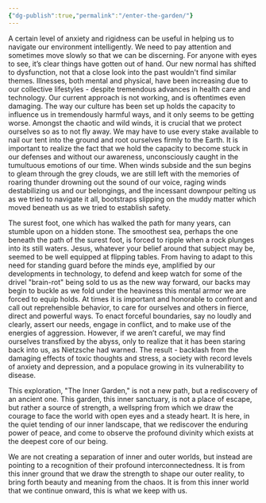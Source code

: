 ```yaml
---
{"dg-publish":true,"permalink":"/enter-the-garden/"}
---
```


A certain level of anxiety and rigidness can be useful in helping us to navigate our environment intelligently. We need to pay attention and sometimes move slowly so that we can be discerning. For anyone with eyes to see, it’s clear things have gotten out of hand. Our new normal has shifted to dysfunction, not that a close look into the past wouldn't find similar themes. Illnesses, both mental and physical, have been increasing due to our collective lifestyles - despite tremendous advances in health care and technology. Our current approach is not working, and is oftentimes even damaging. The way our culture has been set up holds the capacity to influence us in tremendously harmful ways, and it only seems to be getting worse. Amongst the chaotic and wild winds, it is crucial that we protect ourselves so as to not fly away. We may have to use every stake available to nail our tent into the ground and root ourselves firmly to the Earth. It is important to realize the fact that we hold the capacity to become stuck in our defenses and without our awareness, unconsciously caught in the tumultuous emotions of our time. When winds subside and the sun begins to gleam through the grey clouds, we are still left with the memories of roaring thunder drowning out the sound of our voice, raging winds destabilizing us and our belongings, and the incessant downpour pelting us as we tried to navigate it all, bootstraps slipping on the muddy matter which moved beneath us as we tried to establish safety. 

The surest foot, one which has walked the path for many years, can stumble upon on a hidden stone. The smoothest sea, perhaps the one beneath the path of the surest foot, is forced to ripple when a rock plunges into its still waters. Jesus, whatever your belief around that subject may be, seemed to be well equipped at flipping tables. From having to adapt to this need for standing guard before the minds eye, amplified by our developments in technology, to defend and keep watch for some of the drivel "brain-rot" being sold to us as the new way forward, our backs may begin to buckle as we fold under the heaviness this mental armor we are forced to equip holds. At times it is important and honorable to confront and call out reprehensible behavior, to care for ourselves and others in fierce, direct and powerful ways. To enact forceful boundaries, say no loudly and clearly, assert our needs, engage in conflict, and to make use of the energies of aggression. However, if we aren’t careful, we may find ourselves transfixed by the abyss, only to realize that it has been staring back into us, as Nietzsche had warned. The result - backlash from the damaging effects of toxic thoughts and stress, a society with record levels of anxiety and depression, and a populace growing in its vulnerability to disease. 


This exploration, "The Inner Garden," is not a new path, but a rediscovery of an ancient one. This garden, this inner sanctuary, is not a place of escape, but rather a source of strength, a wellspring from which we draw the courage to face the world with open eyes and a steady heart. It is here, in the quiet tending of our inner landscape, that we rediscover the enduring power of peace, and come to observe the profound divinity which exists at the deepest core of our being.

We are not creating a separation of inner and outer worlds, but instead are pointing to a recognition of their profound interconnectedness. 
It is from this inner ground that we draw the strength to shape our outer reality, to bring forth beauty and meaning from the chaos.
It is from this inner world that we continue onward, this is what we keep with us. 
